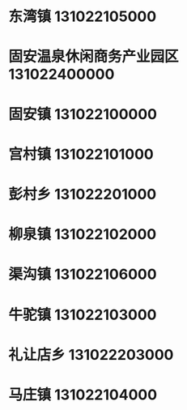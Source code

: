 # 东湾镇 131022105000
# 固安温泉休闲商务产业园区 131022400000
# 固安镇 131022100000
# 宫村镇 131022101000
# 彭村乡 131022201000
# 柳泉镇 131022102000
# 渠沟镇 131022106000
# 牛驼镇 131022103000
# 礼让店乡 131022203000
# 马庄镇 131022104000
